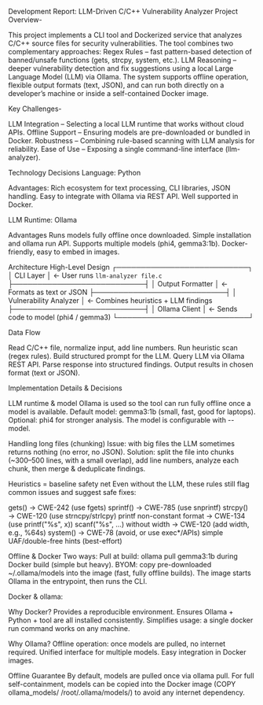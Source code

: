 Development Report: LLM-Driven C/C++ Vulnerability Analyzer
Project Overview- 

This project implements a CLI tool and Dockerized service that analyzes C/C++ source files for security vulnerabilities. The tool combines two complementary approaches:
Regex Rules – fast pattern-based detection of banned/unsafe functions (gets, strcpy, system, etc.).
LLM Reasoning – deeper vulnerability detection and fix suggestions using a local Large Language Model (LLM) via Ollama.
The system supports offline operation, flexible output formats (text, JSON), and can run both directly on a developer’s machine or inside a self-contained Docker image.

Key Challenges- 

LLM Integration – Selecting a local LLM runtime that works without cloud APIs.
Offline Support – Ensuring models are pre-downloaded or bundled in Docker.
Robustness – Combining rule-based scanning with LLM analysis for reliability.
Ease of Use – Exposing a single command-line interface (llm-analyzer).


Technology Decisions
Language: Python

Advantages:
Rich ecosystem for text processing, CLI libraries, JSON handling.
Easy to integrate with Ollama via REST API.
Well supported in Docker.

LLM Runtime: Ollama

Advantages
Runs models fully offline once downloaded.
Simple installation and ollama run API.
Supports multiple models (phi4, gemma3:1b).
Docker-friendly, easy to embed in images.


Architecture
High-Level Design
┌───────────────────────────┐
│        CLI Layer          │ ← User runs `llm-analyzer file.c`
├───────────────────────────┤
│   Output Formatter        │ ← Formats as text or JSON
├───────────────────────────┤
│ Vulnerability Analyzer    │ ← Combines heuristics + LLM findings
├───────────────────────────┤
│     Ollama Client         │ ← Sends code to model (phi4 / gemma3)
└───────────────────────────┘

Data Flow

Read C/C++ file, normalize input, add line numbers.
Run heuristic scan (regex rules).
Build structured prompt for the LLM.
Query LLM via Ollama REST API.
Parse response into structured findings.
Output results in chosen format (text or JSON).


Implementation Details & Decisions 

LLM runtime & model
Ollama is used so the tool can run fully offline once a model is available.
Default model: gemma3:1b (small, fast, good for laptops).
Optional: phi4 for stronger analysis.
The model is configurable with --model.

Handling long files (chunking)
Issue: with big files the LLM sometimes returns nothing (no error, no JSON).
Solution: split the file into chunks (~300–500 lines, with a small overlap), add line numbers, analyze each chunk, then merge & deduplicate findings.

Heuristics = baseline safety net
Even without the LLM, these rules still flag common issues and suggest safe fixes:

gets() → CWE-242 (use fgets)
sprintf() → CWE-785 (use snprintf)
strcpy() → CWE-120 (use strncpy/strlcpy)
printf non-constant format → CWE-134 (use printf("%s", x))
scanf("%s", …) without width → CWE-120 (add width, e.g., %64s)
system() → CWE-78 (avoid, or use exec*/APIs)
simple UAF/double-free hints (best-effort)

Offline & Docker
Two ways:
Pull at build: ollama pull gemma3:1b during Docker build (simple but heavy).
BYOM: copy pre-downloaded ~/.ollama/models into the image (fast, fully offline builds).
The image starts Ollama in the entrypoint, then runs the CLI.

Docker & ollama:

Why Docker?
Provides a reproducible environment.
Ensures Ollama + Python + tool are all installed consistently.
Simplifies usage: a single docker run command works on any machine.

Why Ollama?
Offline operation: once models are pulled, no internet required.
Unified interface for multiple models.
Easy integration in Docker images.

Offline Guarantee
By default, models are pulled once via ollama pull.
For full self-containment, models can be copied into the Docker image (COPY ollama_models/ /root/.ollama/models/) to avoid any internet dependency.